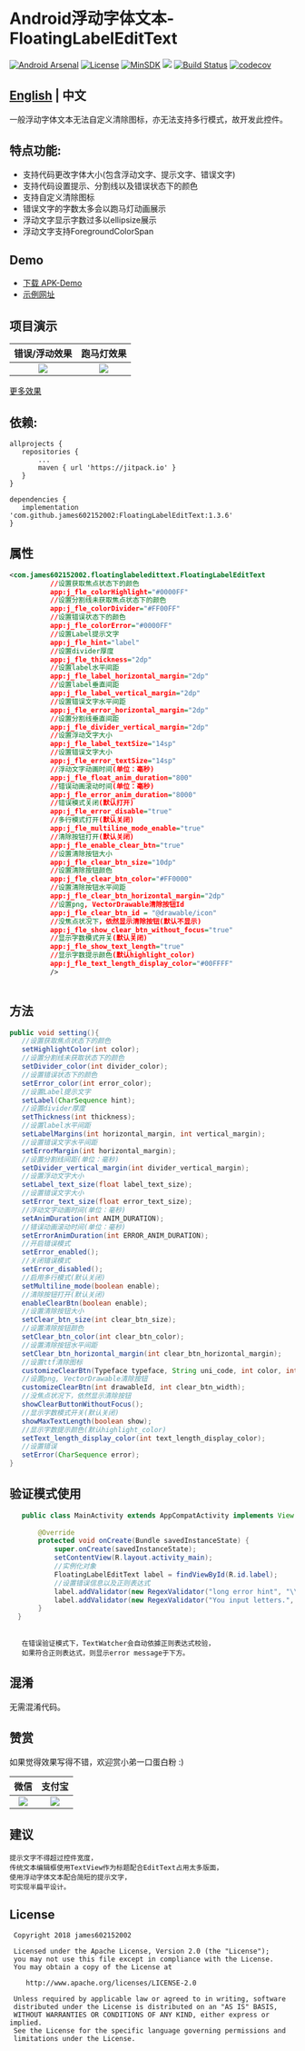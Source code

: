 # Android浮动字体文本-FloatingLabelEditText

[![Android Arsenal](https://img.shields.io/badge/Android%20Arsenal-FloatingLabelEditText-brightgreen.svg?style=flat)](https://android-arsenal.com/details/1/6727)
[![License](https://img.shields.io/badge/License%20-Apache%202-337ab7.svg)](https://www.apache.org/licenses/LICENSE-2.0)
[![MinSDK](https://img.shields.io/badge/API-14%2B-brightgreen.svg?style=flat)](https://android-arsenal.com/api?level=14)
[![](https://jitpack.io/v/james602152002/FloatingLabelEditText.svg)](https://jitpack.io/#james602152002/FloatingLabelEditText)
[![Build Status](https://travis-ci.org/james602152002/FloatingLabelEditText.svg?branch=master)](https://travis-ci.org/james602152002/FloatingLabelEditText)
[![codecov](https://codecov.io/gh/james602152002/FloatingLabelEditText/branch/master/graph/badge.svg)](https://codecov.io/gh/james602152002/FloatingLabelEditText)

## [English](common_md/README_EN.md) | 中文

一般浮动字体文本无法自定义清除图标，亦无法支持多行模式，故开发此控件。

## 特点功能:

 - 支持代码更改字体大小(包含浮动文字、提示文字、错误文字)
 - 支持代码设置提示、分割线以及错误状态下的颜色 
 - 支持自定义清除图标
 - 错误文字的字数太多会以跑马灯动画展示
 - 浮动文字显示字数过多以ellipsize展示
 - 浮动文字支持ForegroundColorSpan
 
## Demo
 - [下载 APK-Demo](art/demo.apk)
 - [示例网址](https://github.com/james602152002/FloatingLabelEditTextDemo)
 
## 项目演示
 
 |错误/浮动效果|跑马灯效果|
 |:---:|:---:|
 |![](art/error_demo.gif)|![](art/text_slide_demo.gif)|
 
 [更多效果](common_md/DEMONSTRATION_CH.md)
 
## 依赖:
 
 ```
 allprojects {
 	repositories {
 		...
 		maven { url 'https://jitpack.io' }
 	}
 }
 ```
 
 ```
 dependencies {
 	implementation 'com.github.james602152002:FloatingLabelEditText:1.3.6'
 }
 ```
 
 ## 属性
 ```xml
 <com.james602152002.floatinglabeledittext.FloatingLabelEditText
           //设置获取焦点状态下的颜色
           app:j_fle_colorHighlight="#0000FF" 
           //设置分割线未获取焦点状态下的颜色
           app:j_fle_colorDivider="#FF00FF"
           //设置错误状态下的颜色
           app:j_fle_colorError="#0000FF"
           //设置Label提示文字
           app:j_fle_hint="label"
           //设置divider厚度
           app:j_fle_thickness="2dp"
           //设置label水平间距
           app:j_fle_label_horizontal_margin="2dp"
           //设置label垂直间距
           app:j_fle_label_vertical_margin="2dp"
           //设置错误文字水平间距
           app:j_fle_error_horizontal_margin="2dp"
           //设置分割线垂直间距
           app:j_fle_divider_vertical_margin="2dp"
           //设置浮动文字大小
           app:j_fle_label_textSize="14sp"
           //设置错误文字大小
           app:j_fle_error_textSize="14sp"
           //浮动文字动画时间(单位：毫秒)
           app:j_fle_float_anim_duration="800"
           //错误动画滚动时间(单位：毫秒)
           app:j_fle_error_anim_duration="8000"
           //错误模式关闭(默认打开)
           app:j_fle_error_disable="true"
           //多行模式打开(默认关闭)
           app:j_fle_multiline_mode_enable="true"
           //清除按钮打开(默认关闭)
           app:j_fle_enable_clear_btn="true"
           //设置清除按钮大小
           app:j_fle_clear_btn_size="10dp"
           //设置清除按钮颜色
           app:j_fle_clear_btn_color="#FF0000"
           //设置清除按钮水平间距
           app:j_fle_clear_btn_horizontal_margin="2dp"
           //设置png, VectorDrawable清除按钮Id
           app:j_fle_clear_btn_id = "@drawable/icon"
           //没焦点状况下，依然显示清除按钮(默认不显示)
           app:j_fle_show_clear_btn_without_focus="true"
           //显示字数模式开关(默认关闭)
           app:j_fle_show_text_length="true"
           //显示字数提示颜色(默认highlight_color)
           app:j_fle_text_length_display_color="#00FFFF"
           />
           
 ```
 
 ## 方法
 ```java
 public void setting(){
    //设置获取焦点状态下的颜色
    setHighlightColor(int color);
    //设置分割线未获取状态下的颜色
    setDivider_color(int divider_color);
    //设置错误状态下的颜色
    setError_color(int error_color);
    //设置Label提示文字
    setLabel(CharSequence hint);
    //设置divider厚度
    setThickness(int thickness);
    //设置label水平间距
    setLabelMargins(int horizontal_margin, int vertical_margin);
    //设置错误文字水平间距
    setErrorMargin(int horizontal_margin);
    //设置分割线间距(单位：毫秒)
    setDivider_vertical_margin(int divider_vertical_margin);
    //设置浮动文字大小
    setLabel_text_size(float label_text_size);
    //设置错误文字大小
    setError_text_size(float error_text_size);
    //浮动文字动画时间(单位：毫秒)
    setAnimDuration(int ANIM_DURATION);
    //错误动画滚动时间(单位：毫秒)
    setErrorAnimDuration(int ERROR_ANIM_DURATION);
    //开启错误模式
    setError_enabled();
    //关闭错误模式
    setError_disabled();
    //启用多行模式(默认关闭)
    setMultiline_mode(boolean enable);
    //清除按钮打开(默认关闭)
    enableClearBtn(boolean enable);
    //设置清除按钮大小
    setClear_btn_size(int clear_btn_size);
    //设置清除按钮颜色
    setClear_btn_color(int clear_btn_color);
    //设置清除按钮水平间距
    setClear_btn_horizontal_margin(int clear_btn_horizontal_margin);
    //设置ttf清除图标
    customizeClearBtn(Typeface typeface, String uni_code, int color, int clear_btn_size);
    //设置png, VectorDrawable清除按钮
    customizeClearBtn(int drawableId, int clear_btn_width);
    //没焦点状况下，依然显示清除按钮
    showClearButtonWithoutFocus();
    //显示字数模式开关(默认关闭)
    showMaxTextLength(boolean show);
    //显示字数提示颜色(默认highlight_color)
    setText_length_display_color(int text_length_display_color);
    //设置错误
    setError(CharSequence error);
 }
 
 ```
 ## 验证模式使用
 ```java
    public class MainActivity extends AppCompatActivity implements View.OnClickListener {
    
        @Override
        protected void onCreate(Bundle savedInstanceState) {
            super.onCreate(savedInstanceState);
            setContentView(R.layout.activity_main);
            //实例化对象
            FloatingLabelEditText label = findViewById(R.id.label);
            //设置错误信息以及正则表达式
            label.addValidator(new RegexValidator("long error hint", "\\d+"));
            label.addValidator(new RegexValidator("You input letters.", "[A-Za-z]+$"));
        }
   }
    
 ```
 
 ```
    在错误验证模式下，TextWatcher会自动依據正则表达式校验，
    如果符合正则表达式，则显示error message于下方。
 ```
 ## 混淆
 
 无需混淆代码。
 
 ## 赞赏
 
 如果觉得效果写得不错，欢迎赏小弟一口蛋白粉 :)
 
 |微信|支付宝|
 |:---:|:---:|
 |![](art/weixin_green.jpg)|![](art/zhifubao_blue.jpg)|
 
 ## 建议
 
 ```
 提示文字不得超过控件宽度，
 传统文本编辑框使用TextView作为标题配合EditText占用太多版面，
 使用浮动字体文本配合简短的提示文字，
 可实现半扁平设计。
 ```
 
 License
 -------
 
     Copyright 2018 james602152002
 
     Licensed under the Apache License, Version 2.0 (the "License");
     you may not use this file except in compliance with the License.
     You may obtain a copy of the License at
 
        http://www.apache.org/licenses/LICENSE-2.0
 
     Unless required by applicable law or agreed to in writing, software
     distributed under the License is distributed on an "AS IS" BASIS,
     WITHOUT WARRANTIES OR CONDITIONS OF ANY KIND, either express or implied.
     See the License for the specific language governing permissions and
     limitations under the License.